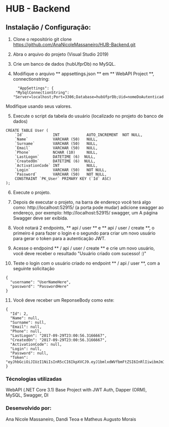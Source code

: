 # HUB - Backend

## Instalação / Configuração:

1) Clone o repositório 
git clone https://github.com/AnaNicoleMassaneiro/HUB-Backend.git

2) Abra o arquivo do projeto (Visual Studio 2019)

3) Crie um banco de dados (hubUfprDb) no MySQL.

4) Modifique o arquivo ** appsettings.json ** em ** WebAPI Project **, connectionstring:
   ```
     "AppSettings": {
    "MySqlConnectionString": "Server=localhost;Port=3306;Database=hubUfprDb;Uid=nomeDoAutenticadoDoBanco;Pwd=senha;"
   ```
Modifique usando seus valores.

5) Execute o script da tabela do usuário (localizado no projeto do banco de dados)

```
CREATE TABLE User (
    `Id`             INT            AUTO_INCREMENT  NOT NULL,
    `Name`           VARCHAR (50)   NULL,
    `Surname`        VARCHAR (50)   NULL,
    `Email`          VARCHAR (50)   NULL,
    `Phone`          NCHAR (10)     NULL,
    `LastLogon`      DATETIME (6)  NULL,
    `CreatedOn`      DATETIME (6)  NULL,
    `ActivationCode` INT            NULL,
    `Login`          VARCHAR (50)   NOT NULL,
    `Password`       VARCHAR (50)   NOT NULL,
    CONSTRAINT `PK_User` PRIMARY KEY (`Id` ASC)
);

```

6) Execute o projeto.

7) Depois de executar o projeto, na barra de endereço você terá algo como: http://localhost:52915/ (a porta pode mudar) adicione swagger ao endereço, por exemplo: http://localhost:52915/ swagger, um A página Swagger deve ser exibida.

8) Você notará 2 endpoints, ** api / user ** e ** api / user / create **, o primeiro é para fazer o login e o segundo para criar um novo usuário para gerar o token para a autenticação JWT.

9) Acesse o endpoind ** / api / user / create ** e crie um novo usuário, você deve receber o resultado "Usuário criado com sucesso! :)"

10) Teste o login com o usuário criado no endpoint ** / api / user **, com a seguinte solicitação
```
{
  "username": "UserNameHere",
  "password": "PasswordHere"
}
```
11) Você deve receber um ReponseBody como este:
```
{
  "Id": 2,
  "Name": null,
  "Surname": null,
  "Email": null,
  "Phone": null,
  "LastLogon": "2017-09-29T23:00:56.3166667",
  "CreatedOn": "2017-09-29T23:00:56.3166667",
  "ActivationCode": null,
  "Login": null,
  "Password": null,
  "Token": "eyJhbGciOiJIUzI1NiIsInR5cCI6IkpXVCJ9.eyJ1bmlxdWVfbmFtZSI6InRlIiwibmJmIjoxNTA2NzE4ODk0LCJleHAiOjE1MDY3MjAwOTQsImlhdCI6MTUwNjcxODg5NH0.L5LEVLclhj8MSx4stFO44HYRkkdVwb3Pk_ILejRtqVA"
}
```

### Técnologias utilizadas
WebAPI (.NET Core 3.1) Base Project with JWT Auth, Dapper (ORM), MySQL, Swagger, DI

### Desenvolvido por:
Ana Nicole Massaneiro, Dandi Teoa e Matheus Augusto Morais
